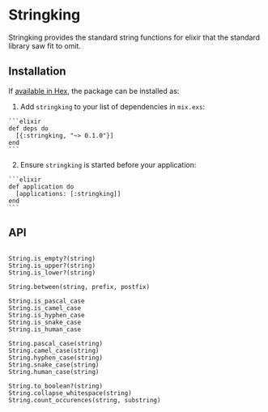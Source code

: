 # Stringking

Stringking provides the standard string functions for elixir that the standard library saw fit to omit.

## Installation

If [available in Hex](https://hex.pm/docs/publish), the package can be installed as:

  1. Add `stringking` to your list of dependencies in `mix.exs`:

    ```elixir
    def deps do
      [{:stringking, "~> 0.1.0"}]
    end
    ```

  2. Ensure `stringking` is started before your application:

    ```elixir
    def application do
      [applications: [:stringking]]
    end
    ```

## API
```

String.is_empty?(string)
String.is_upper?(string)
String.is_lower?(string)

String.between(string, prefix, postfix)

String.is_pascal_case
String.is_camel_case
String.is_hyphen_case
String.is_snake_case
String.is_human_case

String.pascal_case(string)
String.camel_case(string)
String.hyphen_case(string)
String.snake_case(string)
String.human_case(string)

String.to_boolean?(string)
String.collapse_whitespace(string)
String.count_occurences(string, substring)
```
